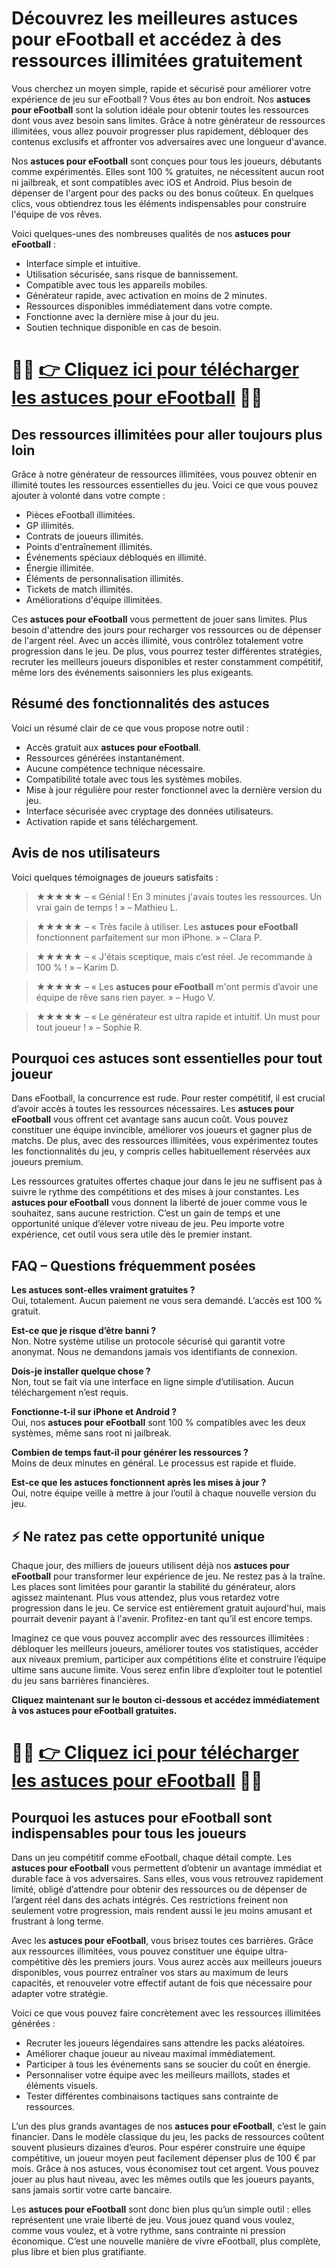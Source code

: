 <h1>Découvrez les meilleures <strong>astuces pour eFootball</strong> et accédez à des ressources illimitées gratuitement</h1>

<p>Vous cherchez un moyen simple, rapide et sécurisé pour améliorer votre expérience de jeu sur eFootball ? Vous êtes au bon endroit. Nos <strong>astuces pour eFootball</strong> sont la solution idéale pour obtenir toutes les ressources dont vous avez besoin sans limites. Grâce à notre générateur de ressources illimitées, vous allez pouvoir progresser plus rapidement, débloquer des contenus exclusifs et affronter vos adversaires avec une longueur d'avance.</p>

<p>Nos <strong>astuces pour eFootball</strong> sont conçues pour tous les joueurs, débutants comme expérimentés. Elles sont 100 % gratuites, ne nécessitent aucun root ni jailbreak, et sont compatibles avec iOS et Android. Plus besoin de dépenser de l'argent pour des packs ou des bonus coûteux. En quelques clics, vous obtiendrez tous les éléments indispensables pour construire l'équipe de vos rêves.</p>

<p>Voici quelques-unes des nombreuses qualités de nos <strong>astuces pour eFootball</strong> :</p>
<ul>
  <li>Interface simple et intuitive.</li>
  <li>Utilisation sécurisée, sans risque de bannissement.</li>
  <li>Compatible avec tous les appareils mobiles.</li>
  <li>Générateur rapide, avec activation en moins de 2 minutes.</li>
  <li>Ressources disponibles immédiatement dans votre compte.</li>
  <li>Fonctionne avec la dernière mise à jour du jeu.</li>
  <li>Soutien technique disponible en cas de besoin.</li>
</ul>

# 🔴🔴 **[👉 Cliquez ici pour télécharger les astuces pour eFootball](https://tinyurl.com/taptaproi)** 🔴🔴

<h2>Des ressources illimitées pour aller toujours plus loin</h2>
<p>Grâce à notre générateur de ressources illimitées, vous pouvez obtenir en illimité toutes les ressources essentielles du jeu. Voici ce que vous pouvez ajouter à volonté dans votre compte :</p>
<ul>
  <li>Pièces eFootball illimitées.</li>
  <li>GP illimités.</li>
  <li>Contrats de joueurs illimités.</li>
  <li>Points d'entraînement illimités.</li>
  <li>Événements spéciaux débloqués en illimité.</li>
  <li>Énergie illimitée.</li>
  <li>Éléments de personnalisation illimités.</li>
  <li>Tickets de match illimités.</li>
  <li>Améliorations d'équipe illimitées.</li>
</ul>

<p>Ces <strong>astuces pour eFootball</strong> vous permettent de jouer sans limites. Plus besoin d'attendre des jours pour recharger vos ressources ou de dépenser de l'argent réel. Avec un accès illimité, vous contrôlez totalement votre progression dans le jeu. De plus, vous pourrez tester différentes stratégies, recruter les meilleurs joueurs disponibles et rester constamment compétitif, même lors des événements saisonniers les plus exigeants.</p>

<h2>Résumé des fonctionnalités des astuces</h2>
<p>Voici un résumé clair de ce que vous propose notre outil :</p>
<ul>
  <li>Accès gratuit aux <strong>astuces pour eFootball</strong>.</li>
  <li>Ressources générées instantanément.</li>
  <li>Aucune compétence technique nécessaire.</li>
  <li>Compatibilité totale avec tous les systèmes mobiles.</li>
  <li>Mise à jour régulière pour rester fonctionnel avec la dernière version du jeu.</li>
  <li>Interface sécurisée avec cryptage des données utilisateurs.</li>
  <li>Activation rapide et sans téléchargement.</li>
</ul>

<h2>Avis de nos utilisateurs</h2>
<p>Voici quelques témoignages de joueurs satisfaits :</p>
<blockquote><strong>★★★★★</strong> – « Génial ! En 3 minutes j'avais toutes les ressources. Un vrai gain de temps ! » – Mathieu L.</blockquote>
<blockquote><strong>★★★★★</strong> – « Très facile à utiliser. Les <strong>astuces pour eFootball</strong> fonctionnent parfaitement sur mon iPhone. » – Clara P.</blockquote>
<blockquote><strong>★★★★★</strong> – « J'étais sceptique, mais c’est réel. Je recommande à 100 % ! » – Karim D.</blockquote>
<blockquote><strong>★★★★★</strong> – « Les <strong>astuces pour eFootball</strong> m'ont permis d’avoir une équipe de rêve sans rien payer. » – Hugo V.</blockquote>
<blockquote><strong>★★★★★</strong> – « Le générateur est ultra rapide et intuitif. Un must pour tout joueur ! » – Sophie R.</blockquote>

<h2>Pourquoi ces astuces sont essentielles pour tout joueur</h2>
<p>Dans eFootball, la concurrence est rude. Pour rester compétitif, il est crucial d’avoir accès à toutes les ressources nécessaires. Les <strong>astuces pour eFootball</strong> vous offrent cet avantage sans aucun coût. Vous pouvez constituer une équipe invincible, améliorer vos joueurs et gagner plus de matchs. De plus, avec des ressources illimitées, vous expérimentez toutes les fonctionnalités du jeu, y compris celles habituellement réservées aux joueurs premium.</p>

<p>Les ressources gratuites offertes chaque jour dans le jeu ne suffisent pas à suivre le rythme des compétitions et des mises à jour constantes. Les <strong>astuces pour eFootball</strong> vous donnent la liberté de jouer comme vous le souhaitez, sans aucune restriction. C’est un gain de temps et une opportunité unique d’élever votre niveau de jeu. Peu importe votre expérience, cet outil vous sera utile dès le premier instant.</p>

<h2>FAQ – Questions fréquemment posées</h2>
<p><strong>Les astuces sont-elles vraiment gratuites ?</strong><br>
Oui, totalement. Aucun paiement ne vous sera demandé. L’accès est 100 % gratuit.</p>

<p><strong>Est-ce que je risque d’être banni ?</strong><br>
Non. Notre système utilise un protocole sécurisé qui garantit votre anonymat. Nous ne demandons jamais vos identifiants de connexion.</p>

<p><strong>Dois-je installer quelque chose ?</strong><br>
Non, tout se fait via une interface en ligne simple d’utilisation. Aucun téléchargement n’est requis.</p>

<p><strong>Fonctionne-t-il sur iPhone et Android ?</strong><br>
Oui, nos <strong>astuces pour eFootball</strong> sont 100 % compatibles avec les deux systèmes, même sans root ni jailbreak.</p>

<p><strong>Combien de temps faut-il pour générer les ressources ?</strong><br>
Moins de deux minutes en général. Le processus est rapide et fluide.</p>

<p><strong>Est-ce que les astuces fonctionnent après les mises à jour ?</strong><br>
Oui, notre équipe veille à mettre à jour l’outil à chaque nouvelle version du jeu.</p>

<h2>⚡ Ne ratez pas cette opportunité unique</h2>
<p>Chaque jour, des milliers de joueurs utilisent déjà nos <strong>astuces pour eFootball</strong> pour transformer leur expérience de jeu. Ne restez pas à la traîne. Les places sont limitées pour garantir la stabilité du générateur, alors agissez maintenant. Plus vous attendez, plus vous retardez votre progression dans le jeu. Ce service est entièrement gratuit aujourd'hui, mais pourrait devenir payant à l'avenir. Profitez-en tant qu’il est encore temps.</p>

<p>Imaginez ce que vous pouvez accomplir avec des ressources illimitées : débloquer les meilleurs joueurs, améliorer toutes vos statistiques, accéder aux niveaux premium, participer aux compétitions élite et construire l’équipe ultime sans aucune limite. Vous serez enfin libre d’exploiter tout le potentiel du jeu sans barrières financières.</p>

<p><strong>Cliquez maintenant sur le bouton ci-dessous et accédez immédiatement à vos <strong>astuces pour eFootball</strong> gratuites.</strong></p>

# 🔴🔴 **[👉 Cliquez ici pour télécharger les astuces pour eFootball](https://tinyurl.com/taptaproi)** 🔴🔴

<h2>Pourquoi les astuces pour eFootball sont indispensables pour tous les joueurs</h2>
<p>Dans un jeu compétitif comme eFootball, chaque détail compte. Les <strong>astuces pour eFootball</strong> vous permettent d’obtenir un avantage immédiat et durable face à vos adversaires. Sans elles, vous vous retrouvez rapidement limité, obligé d’attendre pour obtenir des ressources ou de dépenser de l’argent réel dans des achats intégrés. Ces restrictions freinent non seulement votre progression, mais rendent aussi le jeu moins amusant et frustrant à long terme.</p>

<p>Avec les <strong>astuces pour eFootball</strong>, vous brisez toutes ces barrières. Grâce aux ressources illimitées, vous pouvez constituer une équipe ultra-compétitive dès les premiers jours. Vous aurez accès aux meilleurs joueurs disponibles, vous pourrez entraîner vos stars au maximum de leurs capacités, et renouveler votre effectif autant de fois que nécessaire pour adapter votre stratégie.</p>

<p>Voici ce que vous pouvez faire concrètement avec les ressources illimitées générées :</p>
<ul>
  <li>Recruter les joueurs légendaires sans attendre les packs aléatoires.</li>
  <li>Améliorer chaque joueur au niveau maximal immédiatement.</li>
  <li>Participer à tous les événements sans se soucier du coût en énergie.</li>
  <li>Personnaliser votre équipe avec les meilleurs maillots, stades et éléments visuels.</li>
  <li>Tester différentes combinaisons tactiques sans contrainte de ressources.</li>
</ul>

<p>L’un des plus grands avantages de nos <strong>astuces pour eFootball</strong>, c’est le gain financier. Dans le modèle classique du jeu, les packs de ressources coûtent souvent plusieurs dizaines d’euros. Pour espérer construire une équipe compétitive, un joueur moyen peut facilement dépenser plus de 100 € par mois. Grâce à nos astuces, vous économisez tout cet argent. Vous pouvez jouer au plus haut niveau, avec les mêmes outils que les joueurs payants, sans jamais sortir votre carte bancaire.</p>

<p>Les <strong>astuces pour eFootball</strong> sont donc bien plus qu’un simple outil : elles représentent une vraie liberté de jeu. Vous jouez quand vous voulez, comme vous voulez, et à votre rythme, sans contrainte ni pression économique. C’est une nouvelle manière de vivre eFootball, plus complète, plus libre et bien plus gratifiante.</p>
